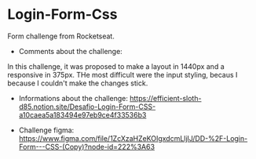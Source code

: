 # Login-Form-Css
Form challenge from Rocketseat.

- Comments about the challenge:

In this challenge, it was proposed to make a layout in 1440px and a responsive in 375px.
THe most difficult were the input styling, becaus I because I couldn't make the changes stick.

- Informations about the challenge:
https://efficient-sloth-d85.notion.site/Desafio-Login-Form-CSS-a10caea5a183494e97eb9ce4f33536b3

- Challenge figma:
https://www.figma.com/file/1ZcXzaHZeKOIgxdcmLljIJ/DD-%2F-Login-Form---CSS-(Copy)?node-id=222%3A63
